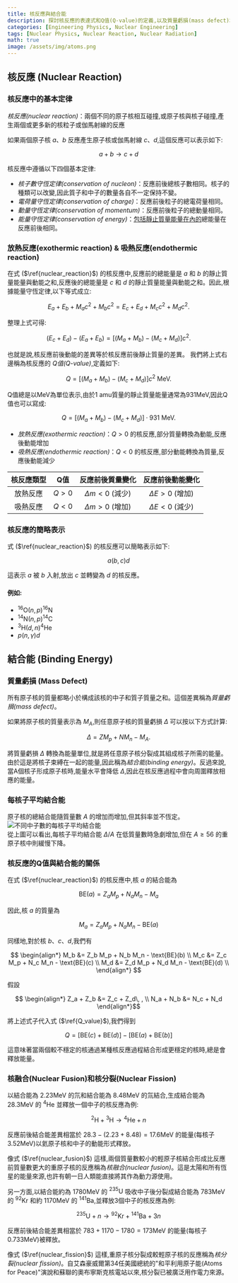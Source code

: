 ```yaml
---
title: 核反應與結合能
description: 探討核反應的表達式和Q值(Q-value)的定義,以及質量虧損(mass defect)和結合能(binding energy)的概念。
categories: [Engineering Physics, Nuclear Engineering]
tags: [Nuclear Physics, Nuclear Reaction, Nuclear Radiation]
math: true
image: /assets/img/atoms.png
---
```

## 核反應 (Nuclear Reaction)
### 核反應中的基本定律
*核反應(nuclear reaction)*：兩個不同的原子核相互碰撞,或原子核與核子碰撞,產生兩個或更多新的核粒子或伽馬射線的反應

如果兩個原子核 $a$、$b$ 反應產生原子核或伽馬射線 $c$、$d$,這個反應可以表示如下:

$$ a + b \rightarrow c + d \tag{1} \label{nuclear_reaction}$$

核反應中遵循以下四個基本定律:

- *核子數守恆定律(conservation of nucleon)*：反應前後總核子數相同。核子的種類可以改變,因此質子和中子的數量各自不一定保持不變。
- *電荷量守恆定律(conservation of charge)*：反應前後粒子的總電荷量相同。
- *動量守恆定律(conservation of momentum)*：反應前後粒子的總動量相同。
- *能量守恆定律(conservation of energy)*：<u>包括靜止質量能量在內的</u>總能量在反應前後相同。

### 放熱反應(exothermic reaction) & 吸熱反應(endothermic reaction)
在式 ($\ref{nuclear_reaction}$) 的核反應中,反應前的總能量是 $a$ 和 $b$ 的靜止質量能量與動能之和,反應後的總能量是 $c$ 和 $d$ 的靜止質量能量與動能之和。因此,根據能量守恆定律,以下等式成立:

$$ E_a + E_b + M_a c^2 + M_b c^2 = E_c + E_d + M_c c^2 + M_d c^2. $$

整理上式可得:

$$ (E_c + E_d) - (E_a + E_b) = [(M_a + M_b) - (M_c + M_d)]c^2. $$

也就是說,核反應前後動能的差異等於核反應前後靜止質量的差異。
我們將上式右邊稱為核反應的 *Q值(Q-value)*,定義如下:

$$ Q = [(M_a + M_b) - (M_c + M_d)]c^2 \ \text{MeV}.\tag{2} \label{Q_value} $$

Q值總是以MeV為單位表示,由於1 amu質量的靜止質量能量通常為931MeV,因此Q值也可以寫成:

$$ Q = [(M_a + M_b) - (M_c + M_d)]\cdot 931 \ \text{MeV}.\tag{3} $$

- *放熱反應(exothermic reaction)*：$Q>0$ 的核反應,部分質量轉換為動能,反應後動能增加
- *吸熱反應(endothermic reaction)*：$Q<0$ 的核反應,部分動能轉換為質量,反應後動能減少

| 核反應類型 | Q值 | 反應前後質量變化 | 反應前後動能變化 |
| :---: | :---: | :---: | :---: |
| 放熱反應 | $Q>0$ | $\Delta m<0$ (減少) | $\Delta E>0$ (增加) |
| 吸熱反應 | $Q<0$ | $\Delta m>0$ (增加) | $\Delta E<0$ (減少) |

### 核反應的簡略表示
式 ($\ref{nuclear_reaction}$) 的核反應可以簡略表示如下:

$$ a(b, c)d $$

這表示 $a$ 被 $b$ 入射,放出 $c$ 並轉變為 $d$ 的核反應。

#### 例如:
- $^{16} \text{O}(n,p)^{16}\text{N}$
- $^{14} \text{N}(n,p)^{14}\text{C}$
- $^{3} \text{H}(d,n)^{4}\text{He}$
- $p(n,\gamma)d$

## 結合能 (Binding Energy)
### 質量虧損 (Mass Defect)
所有原子核的質量都略小於構成該核的中子和質子質量之和。這個差異稱為*質量虧損(mass defect)*。

如果將原子核的質量表示為 $M_A$,則任意原子核的質量虧損 $\Delta$ 可以按以下方式計算:

$$ \Delta = ZM_p + NM_n - M_A. $$

將質量虧損 $\Delta$ 轉換為能量單位,就是將任意原子核分裂成其組成核子所需的能量。由於這是將核子束縛在一起的能量,因此稱為*結合能(binding energy)*。反過來說,當A個核子形成原子核時,能量水平會降低 $\Delta$,因此在核反應過程中會向周圍釋放相應的能量。

### 每核子平均結合能
原子核的總結合能隨質量數 $A$ 的增加而增加,但其斜率並不恆定。  
![不同中子數的每核子平均結合能](https://upload.wikimedia.org/wikipedia/commons/5/53/Binding_energy_curve_-_common_isotopes.svg)  
從上圖可以看出,每核子平均結合能 $\Delta/A$ 在低質量數時急劇增加,但在 $A\geq56$ 的重原子核中則緩慢下降。

### 核反應的Q值與結合能的關係
在式 ($\ref{nuclear_reaction}$) 的核反應中,核 $a$ 的結合能為

$$ \text{BE}(a) = Z_a M_p + N_a M_n - M_a $$

因此,核 $a$ 的質量為

$$ M_a = Z_a M_p + N_a M_n - \text{BE}(a) $$

同樣地,對於核 $b$、$c$、$d$,我們有

$$ \begin{align*}
M_b &= Z_b M_p + N_b M_n - \text{BE}(b) \\
M_c &= Z_c M_p + N_c M_n - \text{BE}(c) \\
M_d &= Z_d M_p + N_d M_n - \text{BE}(d) \\
\end{align*} $$

假設

$$ \begin{align*}
Z_a + Z_b &= Z_c + Z_d\, , \\
N_a + N_b &= N_c + N_d
\end{align*}$$

將上述式子代入式 ($\ref{Q_value}$),我們得到

$$ Q = [\text{BE}(c) + \text{BE}(d)] - [\text{BE}(a) + \text{BE}(b)] $$

這意味著當兩個較不穩定的核通過某種核反應過程結合形成更穩定的核時,總是會釋放能量。

### 核融合(Nuclear Fusion)和核分裂(Nuclear Fission)
以結合能為 $2.23\text{MeV}$ 的氘和結合能為 $8.48\text{MeV}$ 的氚結合,生成結合能為 $28.3\text{MeV}$ 的 $^4\text{He}$ 並釋放一個中子的核反應為例:

$$ ^2\text{H} + {^3\text{H}} \rightarrow {^4\text{He}} + n \tag{4} \label{nuclear_fusion}$$

反應前後結合能差異相當於 $28.3-(2.23+8.48)=17.6\text{MeV}$ 的能量(每核子 $3.52\text{MeV}$)以氦原子核和中子的動能形式釋放。

像式 ($\ref{nuclear_fusion}$) 這樣,兩個質量數較小的輕原子核結合形成比反應前質量數更大的重原子核的反應稱為*核融合(nuclear fusion)*。這是太陽和所有恆星的能量來源,也許有朝一日人類能直接將其作為動力源使用。

另一方面,以結合能約為 $1780\text{MeV}$ 的 $^{235}\text{U}$ 吸收中子後分裂成結合能為 $783\text{MeV}$ 的 $^{92}\text{Kr}$ 和約 $1170\text{MeV}$ 的 $^{141}\text{Ba}$,並釋放3個中子的核反應為例:

$$ {^{235}\text{U}} + n \rightarrow {^{92}\text{Kr}} + {^{141}\text{Ba}} + 3n \tag{5} \label{nuclear_fission}$$

反應前後結合能差異相當於 $783+1170-1780=173\text{MeV}$ 的能量(每核子 $0.733\text{MeV}$)被釋放。

像式 ($\ref{nuclear_fission}$) 這樣,重原子核分裂成較輕原子核的反應稱為*核分裂(nuclear fission)*。自艾森豪威爾第34任美國總統的"和平利用原子能(Atoms for Peace)"演說和蘇聯的奧布寧斯克核電站以來,核分裂已被廣泛用作電力來源。
